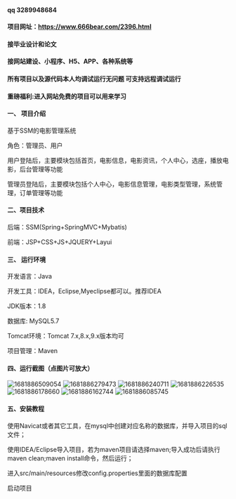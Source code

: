 
#### qq 3289948684
#### 项目网址：https://www.666bear.com/2396.html
#### 接毕业设计和论文
#### 接网站建设、小程序、H5、APP、各种系统等
#### 所有项目以及源代码本人均调试运行无问题 可支持远程调试运行

#### 重磅福利:进入网站免费的项目可以用来学习
#### 一、 项目介绍

基于SSM的电影管理系统

角色：管理员、用户

用户登陆后，主要模块包括首页，电影信息，电影资讯，个人中心，选座，播放电影，后台管理等功能

管理员登陆后，主要模块包括个人中心，电影信息管理，电影类型管理，系统管理，订单管理等功能

#### 二、项目技术
后端：SSM(Spring+SpringMVC+Mybatis)

前端：JSP+CSS+JS+JQUERY+Layui
#### 三、 运行环境
开发语言：Java

开发工具：IDEA，Eclipse,Myeclipse都可以。推荐IDEA

JDK版本：1.8

数据库: MySQL5.7

Tomcat环境：Tomcat 7.x,8.x,9.x版本均可

项目管理：Maven

#### 四、运行截图（点图片可放大）
![1681886509054](https://github.com/666bears/movies/assets/143094776/b7cee9cb-5e29-4031-891e-daa1959f7a68)
![1681886279473](https://github.com/666bears/movies/assets/143094776/4a8e2e8d-17fc-4296-9cdf-5126e7f08a01)
![1681886240711](https://github.com/666bears/movies/assets/143094776/8a8ddb7d-aaa9-4290-8bd3-3159df33f234)
![1681886226535](https://github.com/666bears/movies/assets/143094776/7021a767-8416-4a70-a889-33dd3571f2d1)
![1681886178660](https://github.com/666bears/movies/assets/143094776/e4013615-3cb9-41f8-9d30-d84ee13880e8)
![1681886162744](https://github.com/666bears/movies/assets/143094776/9394517d-a021-4c2b-bcc4-13b8bbd52a44)
![1681886085745](https://github.com/666bears/movies/assets/143094776/11e36c37-55fe-4c2b-9468-73677f99fc65)



#### 五、安装教程
使用Navicat或者其它工具，在mysql中创建对应名称的数据库，并导入项目的sql文件；

使用IDEA/Eclipse导入项目，若为maven项目请选择maven;导入成功后请执行maven clean;maven install命令，然后运行；

进入src/main/resources修改config.properties里面的数据库配置

启动项目




